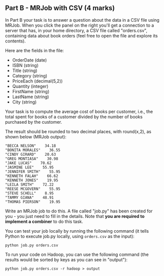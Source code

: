 ## Part B - MRJob with CSV (4 marks)
In Part B your task is to answer a question about the data in a CSV file using MRJob. When you click the 
panel on the right you'll get a connection to a server that has, in your home directory, a CSV file called 
"orders.csv", containing data about book orders (feel free to open the file and explore its contents). 

Here are the fields in the file:
- OrderDate (date)
- ISBN (string)
- Title (string)
- Category (string)
- PriceEach (decimal(5,2))
- Quantity (integer)
- FirstName (string)
- LastName (string)
- City (string)

Your task is to compute the average cost of books per customer, i.e., the total spent for books of a 
customer divided by the number of books purchased by the customer.

The result should be rounded to two decimal places, with round(x,2), as shown below (MRJob output):

```
"BECCA NELSON"    34.18
"BONITA MORALES"    36.55
"CINDY GIRARD"    20.63
"GREG MONTIASA"    30.98
"JAKE LUCAS"    70.62
"JASMINE LEE"    55.95
"JENNIFER SMITH"    55.95
"KENNETH FALAH"    66.62
"KENNETH JONES"    19.95
"LEILA SMITH"    72.22
"REESE MCGOVERN"    55.95
"STEVE SCHELL"    8.95
"TAMMY GIANA"    48.91
"THOMAS PIERSON"    19.95
```

Write an MRJob job to do this. A file called "job.py" has been created for you - you just need to fill in the details. 
Note that **you are required to implement a combiner** to do this task.

You can test your job locally by running the following command (it tells Python to execute job.py locally, using 
```orders.csv``` as the input):

`python job.py orders.csv`

To run your code on Hadoop, you can use the following command (the results would be sorted by keys as you can see in 
"output"):

`python job.py orders.csv -r hadoop > output`